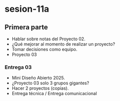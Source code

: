# sesion-11a

## Primera parte 

- Hablar sobre notas del Proyecto 02.
- ¿Qué mejorar al momento de realizar un proyecto?
- Tomar decisiones como equipo.
- Proyecto 03 

### Entrega 03 

- Mini Diseño Abierto 2025.
- ¿Proyecto 03 solo 3 grupos gigantes?
- Hacer 2 proyectos (copias).
- Entrega técnica / Entrega comunicacional 
